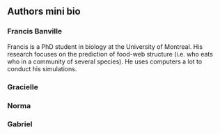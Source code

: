 ## Authors mini bio

### Francis Banville

Francis is a PhD student in biology at the University of Montreal. His research focuses on the prediction of food-web structure (i.e. who eats who in a community of several species). He uses computers a lot to conduct his simulations.

### Gracielle


### Norma


### Gabriel 
